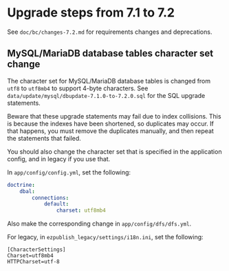 # Upgrade steps from 7.1 to 7.2

See `doc/bc/changes-7.2.md` for requirements changes and deprecations.

## MySQL/MariaDB database tables character set change

The character set for MySQL/MariaDB database tables is changed from `utf8` to `utf8mb4` to support 4-byte characters. See `data/update/mysql/dbupdate-7.1.0-to-7.2.0.sql` for the SQL upgrade statements.

Beware that these upgrade statements may fail due to index collisions. This is because the indexes have been shortened, so duplicates may occur. If that happens, you must remove the duplicates manually, and then repeat the statements that failed.

You should also change the character set that is specified in the application config, and in legacy if you use that.

In `app/config/config.yml`, set the following:
```yml
doctrine:
    dbal:
        connections:
            default:
                charset: utf8mb4
```
Also make the corresponding change in `app/config/dfs/dfs.yml`.

For legacy, in `ezpublish_legacy/settings/i18n.ini`, set the following:
```
[CharacterSettings]
Charset=utf8mb4
HTTPCharset=utf-8
```
